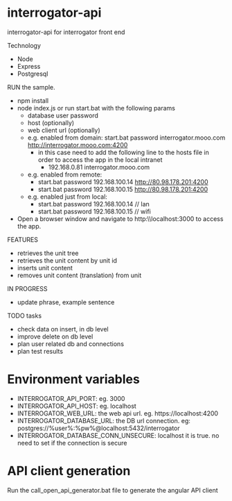 # interrogator-api
interrogator-api for interrogator front end

Technology
 - Node
 - Express
 - Postgresql
 
RUN the sample.
 - npm install
 - node index.js or run start.bat with the following params
   - database user password
   - host (optionally)
   - web client url (optionally)
   - e.g. enabled from domain: start.bat password interrogator.mooo.com http://interrogator.mooo.com:4200
       - in this case need to add the following line to the hosts file in order to access the app in the local intranet
           - 192.168.0.81 interrogator.mooo.com
   - e.g. enabled from remote:
       - start.bat password 192.168.100.14 http://80.98.178.201:4200
       - start.bat password 192.168.100.15 http://80.98.178.201:4200
   - e.g. enabled just from local:
       - start.bat password 192.168.100.14 // lan
       - start.bat password 192.168.100.15 // wifi
 - Open a browser window and navigate to http:\\\\localhost:3000 to access the app.
 
 
FEATURES
 - retrieves the unit tree
 - retrieves the unit content by unit id
 - inserts unit content
 - removes unit content (translation) from unit

IN PROGRESS
 - update phrase, example sentence

TODO tasks
 - check data on insert, in db level
 - improve delete on db level
 - plan user related db and connections
 - plan test results

# Environment variables

- INTERROGATOR_API_PORT: eg. 3000
- INTERROGATOR_API_HOST: eg. localhost
- INTERROGATOR_WEB_URL: the web api url. eg. https://localhost:4200
- INTERROGATOR_DATABASE_URL: the DB url connection. eg: postgres://%user%:%pw%@localhost:5432/interrogator
- INTERROGATOR_DATABASE_CONN_UNSECURE: localhost it is true. no need to set if the connection is secure

# API client generation

Run the call_open_api_generator.bat file to generate the angular API client

